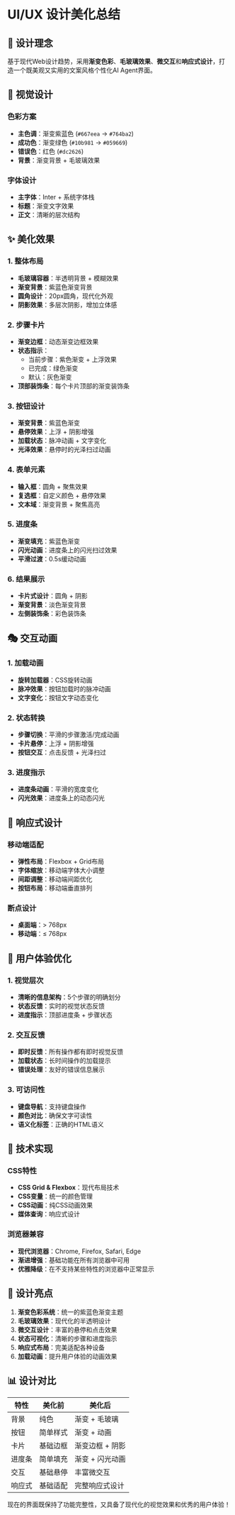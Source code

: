 # UI/UX 设计美化总结

## 🎨 设计理念

基于现代Web设计趋势，采用**渐变色彩**、**毛玻璃效果**、**微交互**和**响应式设计**，打造一个既美观又实用的文案风格个性化AI Agent界面。

## 🌈 视觉设计

### 色彩方案
- **主色调**：渐变紫蓝色 (`#667eea` → `#764ba2`)
- **成功色**：渐变绿色 (`#10b981` → `#059669`)
- **错误色**：红色 (`#dc2626`)
- **背景**：渐变背景 + 毛玻璃效果

### 字体设计
- **主字体**：Inter + 系统字体栈
- **标题**：渐变文字效果
- **正文**：清晰的层次结构

## ✨ 美化效果

### 1. 整体布局
- **毛玻璃容器**：半透明背景 + 模糊效果
- **渐变背景**：紫蓝色渐变背景
- **圆角设计**：20px圆角，现代化外观
- **阴影效果**：多层次阴影，增加立体感

### 2. 步骤卡片
- **渐变边框**：动态渐变边框效果
- **状态指示**：
  - 当前步骤：紫色渐变 + 上浮效果
  - 已完成：绿色渐变
  - 默认：灰色渐变
- **顶部装饰条**：每个卡片顶部的渐变装饰条

### 3. 按钮设计
- **渐变背景**：紫蓝色渐变
- **悬停效果**：上浮 + 阴影增强
- **加载状态**：脉冲动画 + 文字变化
- **光泽效果**：悬停时的光泽扫过动画

### 4. 表单元素
- **输入框**：圆角 + 聚焦效果
- **复选框**：自定义颜色 + 悬停效果
- **文本域**：渐变背景 + 聚焦高亮

### 5. 进度条
- **渐变填充**：紫蓝色渐变
- **闪光动画**：进度条上的闪光扫过效果
- **平滑过渡**：0.5s缓动动画

### 6. 结果展示
- **卡片式设计**：圆角 + 阴影
- **渐变背景**：淡色渐变背景
- **左侧装饰条**：彩色装饰条

## 🎭 交互动画

### 1. 加载动画
- **旋转加载器**：CSS旋转动画
- **脉冲效果**：按钮加载时的脉冲动画
- **文字变化**：按钮文字动态变化

### 2. 状态转换
- **步骤切换**：平滑的步骤激活/完成动画
- **卡片悬停**：上浮 + 阴影增强
- **按钮交互**：点击反馈 + 光泽扫过

### 3. 进度指示
- **进度条动画**：平滑的宽度变化
- **闪光效果**：进度条上的动态闪光

## 📱 响应式设计

### 移动端适配
- **弹性布局**：Flexbox + Grid布局
- **字体缩放**：移动端字体大小调整
- **间距调整**：移动端间距优化
- **按钮布局**：移动端垂直排列

### 断点设计
- **桌面端**：> 768px
- **移动端**：≤ 768px

## 🎯 用户体验优化

### 1. 视觉层次
- **清晰的信息架构**：5个步骤的明确划分
- **状态反馈**：实时的视觉状态反馈
- **进度指示**：顶部进度条 + 步骤状态

### 2. 交互反馈
- **即时反馈**：所有操作都有即时视觉反馈
- **加载状态**：长时间操作的加载提示
- **错误处理**：友好的错误信息展示

### 3. 可访问性
- **键盘导航**：支持键盘操作
- **颜色对比**：确保文字可读性
- **语义化标签**：正确的HTML语义

## 🔧 技术实现

### CSS特性
- **CSS Grid & Flexbox**：现代布局技术
- **CSS变量**：统一的颜色管理
- **CSS动画**：纯CSS动画效果
- **媒体查询**：响应式设计

### 浏览器兼容
- **现代浏览器**：Chrome, Firefox, Safari, Edge
- **渐进增强**：基础功能在所有浏览器中可用
- **优雅降级**：在不支持某些特性的浏览器中正常显示

## 🎨 设计亮点

1. **渐变色彩系统**：统一的紫蓝色渐变主题
2. **毛玻璃效果**：现代化的半透明设计
3. **微交互设计**：丰富的悬停和点击效果
4. **状态可视化**：清晰的步骤和进度指示
5. **响应式布局**：完美适配各种设备
6. **加载动画**：提升用户体验的动画效果

## 📊 设计对比

| 特性 | 美化前 | 美化后 |
|------|--------|--------|
| 背景 | 纯色 | 渐变 + 毛玻璃 |
| 按钮 | 简单样式 | 渐变 + 动画 |
| 卡片 | 基础边框 | 渐变边框 + 阴影 |
| 进度条 | 简单填充 | 渐变 + 闪光动画 |
| 交互 | 基础悬停 | 丰富微交互 |
| 响应式 | 基础适配 | 完整响应式设计 |

现在的界面既保持了功能完整性，又具备了现代化的视觉效果和优秀的用户体验！
